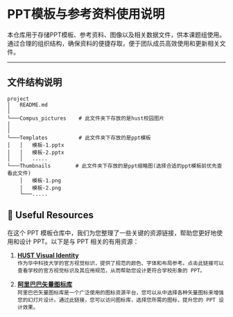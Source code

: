# PPT模板与参考资料使用说明

本仓库用于存储PPT模板、参考资料、图像以及相关数据文件，供本课题组使用。通过合理的组织结构，确保资料的便捷存取，便于团队成员高效使用和更新相关文件。

---
## 文件结构说明
```
project
│   README.md
│
└───Compus_pictures    # 此文件夹下存放的是hust校园图片
│
│   
└───Templates          # 此文件夹下存放的是ppt模板
│   │   模板-1.pptx
│   │   模板-2.pptx
│   │   .....    
└───Thumbnails        # 此文件夹下存放的是ppt缩略图(选择合适的ppt模板前优先查看此文件)
    │   模板-1.png
    │   模板-2.png
    └───.....
```
## 🔗 Useful Resources
在这个 PPT 模板仓库中，我们为您整理了一些关键的资源链接，帮助您更好地使用和设计 PPT。以下是与 PPT 相关的有用资源：
1. **[HUST Visual Identity](https://vi.hust.edu.cn/index.htm)**  
   `作为华中科技大学的官方视觉标识，提供了规范的颜色、字体和布局参考。点击此链接可以查看学校的官方视觉标识及其应用规范，从而帮助您设计更符合学校形象的 PPT。`

2. **[阿里巴巴矢量图标库](https://www.iconfont.cn/?spm=a313x.search_index.i3.d4d0a486a.38133a81heCvs1)**  
   `阿里巴巴矢量图标库是一个广泛使用的图标资源平台，您可以从中选择各种矢量图标来增强您的幻灯片设计。通过此链接，您可以访问图标库，选择您所需的图标，提升您的 PPT 设计效果。`

